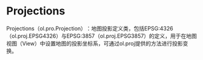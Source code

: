 # Projections
 Projections（ol.pro.Projection）​：地图投影定义类，包括EPSG:4326（ol.proj.EPSG4326）与EPSG:3857（ol.proj.EPSG3857）的定义，用于在地图视图（View）中设置地图的投影坐标系，可通过ol.proj提供的方法进行投影变换。

